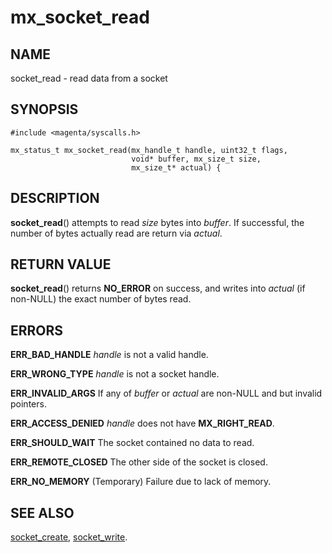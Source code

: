 # mx_socket_read

## NAME

socket_read - read data from a socket

## SYNOPSIS

```
#include <magenta/syscalls.h>

mx_status_t mx_socket_read(mx_handle_t handle, uint32_t flags,
                           void* buffer, mx_size_t size,
                           mx_size_t* actual) {
```

## DESCRIPTION

**socket_read**() attempts to read *size* bytes into *buffer*. If
successful, the number of bytes actually read are return via
*actual*.

## RETURN VALUE

**socket_read**() returns **NO_ERROR** on success, and writes into
*actual* (if non-NULL) the exact number of bytes read.

## ERRORS

**ERR_BAD_HANDLE**  *handle* is not a valid handle.

**ERR_WRONG_TYPE**  *handle* is not a socket handle.

**ERR_INVALID_ARGS** If any of *buffer* or *actual* are non-NULL and
but invalid pointers.

**ERR_ACCESS_DENIED**  *handle* does not have **MX_RIGHT_READ**.

**ERR_SHOULD_WAIT**  The socket contained no data to read.

**ERR_REMOTE_CLOSED**  The other side of the socket is closed.

**ERR_NO_MEMORY**  (Temporary) Failure due to lack of memory.

## SEE ALSO

[socket_create](socket_create.md),
[socket_write](socket_write.md).
